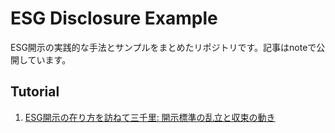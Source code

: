 # ESG Disclosure Example

ESG開示の実践的な手法とサンプルをまとめたリポジトリです。記事はnoteで公開しています。

## Tutorial

1. [ESG開示の在り方を訪ねて三千里: 開示標準の乱立と収束の動き](https://note.com/piqcy/n/n71e5ab6875ba)
